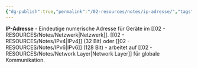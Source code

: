 ```yaml
---
{"dg-publish":true,"permalink":"/02-resources/notes/ip-adresse/","tags":["netzwerk/adressierung","internet/identifikation"],"noteIcon":"","updated":"2025-08-28T20:50:30.000+02:00"}
---
```


**IP-Adresse** - Eindeutige numerische Adresse für Geräte im [[02 - RESOURCES/Notes/Netzwerk\|Netzwerk]].
[[02 - RESOURCES/Notes/IPv4\|IPv4]] (32 Bit) oder [[02 - RESOURCES/Notes/IPv6\|IPv6]] (128 Bit) - arbeitet auf [[02 - RESOURCES/Notes/Network Layer\|Network Layer]] für globale Kommunikation.